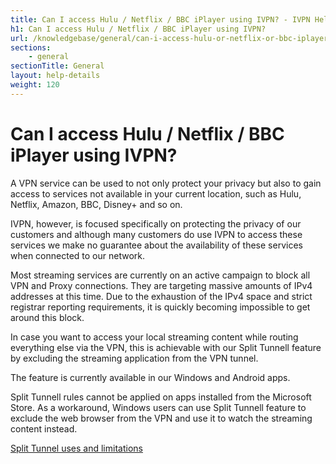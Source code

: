```yaml
---
title: Can I access Hulu / Netflix / BBC iPlayer using IVPN? - IVPN Help
h1: Can I access Hulu / Netflix / BBC iPlayer using IVPN?
url: /knowledgebase/general/can-i-access-hulu-or-netflix-or-bbc-iplayer-using-ivpn/
sections:
    - general
sectionTitle: General
layout: help-details
weight: 120
---
```

# Can I access Hulu / Netflix / BBC iPlayer using IVPN?

A VPN service can be used to not only protect your privacy but also to gain access to services not available in your current location, such as Hulu, Netflix, Amazon, BBC, Disney+ and so on.

IVPN, however, is focused specifically on protecting the privacy of our customers and although many customers do use IVPN to access these services we make no guarantee about the availability of these services when connected to our network.

<div markdown="1" class="notice notice--warning">
Most streaming services are currently on an active campaign to block all VPN and Proxy connections. They are targeting massive amounts of IPv4 addresses at this time. Due to the exhaustion of the IPv4 space and strict registrar reporting requirements, it is quickly becoming impossible to get around this block.
</div>

In case you want to access your local streaming content while routing everything else via the VPN, this is achievable with our Split Tunnell feature by excluding the streaming application from the VPN tunnel. 

The feature is currently available in our Windows and Android apps. 
<div markdown="1" class="notice notice--info">
Split Tunnell rules cannot be applied on apps installed from the Microsoft Store. As a workaround, Windows users can use Split Tunnell feature to exclude the web browser from the VPN and use it to watch the streaming content instead.
</div>

[Split Tunnel uses and limitations](/knowledgebase/general/split-tunnel-uses-and-limitations/)